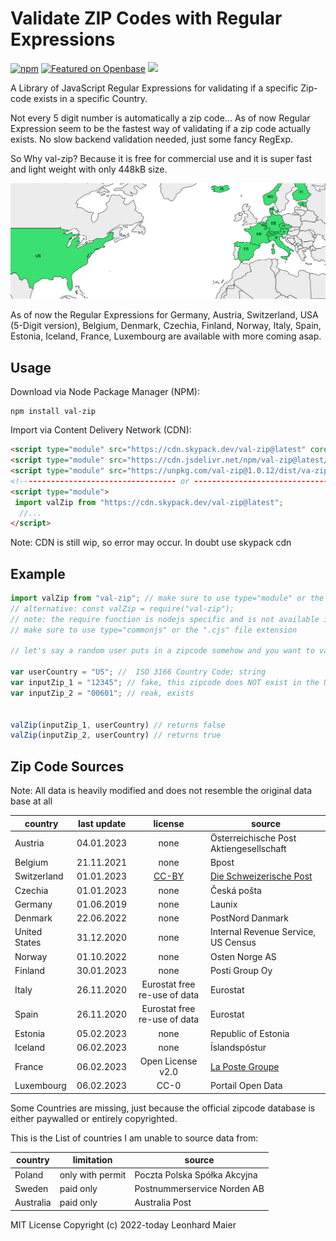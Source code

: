 # Validate ZIP Codes with Regular Expressions

[![npm](https://img.shields.io/npm/v/val-zip)](https://www.npmjs.com/package/val-zip)  [![Featured on Openbase](https://badges.openbase.com/js/featured/val-zip.svg?token=St6VkI/cJCMuM51Xw17TOzXwWgBt7vTL7lWoH32B40I=)](https://openbase.com/js/val-zip?utm_source=embedded&utm_medium=badge&utm_campaign=rate-badge) [![](https://data.jsdelivr.com/v1/package/npm/val-zip/badge?style=rounded)](https://www.jsdelivr.com/package/npm/val-zip)

A Library of JavaScript Regular Expressions for validating if a specific Zip-code exists in a specific Country.

Not every 5 digit number is automatically a zip code... As of now Regular Expression seem to be the fastest way of validating if a zip code actually exists. No slow backend validation needed, just some fancy RegExp.

So Why val-zip? Because it is free for commercial use and it is super fast and light weight with only 448kB size.

![img](./.assets/val-zip.svg)

As of now the Regular Expressions for Germany, Austria, Switzerland, USA (5-Digit version), Belgium, Denmark, Czechia, Finland, Norway, Italy, Spain, Estonia, Iceland, France, Luxembourg are available with more coming asap.

## Usage

Download via Node Package Manager (NPM):

```shell
npm install val-zip
```

Import via Content Delivery Network (CDN):

```html
<script type="module" src="https://cdn.skypack.dev/val-zip@latest" corossorigin="anonymous" referrerpolicy="no-referrer"></script>
<script type="module" src="https://cdn.jsdelivr.net/npm/val-zip@latest/dist/val-zip.umd.js" crossorigin="anonymous" referrerpolicy="no-referrer"></script>
<script type="module" src="https://unpkg.com/val-zip@1.0.12/dist/va-zip.udm.js" crossorigin="anonymous" referrerpolicy="no-referrer"></script>
<!----------------------------------- or -------------------------------------------------->
<script type="module">
 import valZip from "https://cdn.skypack.dev/val-zip@latest";
  //...
</script>
```

Note: CDN is still wip, so error may occur. In doubt use skypack cdn

## Example

```javascript
import valZip from "val-zip"; // make sure to use type="module" or the ".mjs" file extension
// alternative: const valZip = require("val-zip"); 
// note: the require function is nodejs specific and is not available in a ESM or Browser environment.
// make sure to use type="commonjs" or the ".cjs" file extension

// let's say a random user puts in a zipcode somehow and you want to validate if the zip code exists.

var userCountry = "US"; //  ISO 3166 Country Code; string
var inputZip_1 = "12345"; // fake, this zipcode does NOT exist in the United States 
var inputZip_2 = "00601"; // reak, exists


valZip(inputZip_1, userCountry) // returns false
valZip(inputZip_2, userCountry) // returns true
```

## Zip Code Sources

Note: All data is heavily modified and does not resemble the original data base at all

| country       | last update |                           license                           | source                                                                 |
| ------------- | ----------- | :---------------------------------------------------------: | ---------------------------------------------------------------------- |
| Austria       | 04.01.2023  |                            none                            | Österreichische Post Aktiengesellschaft                               |
| Belgium       | 21.11.2021  |                            none                            | Bpost                                                                  |
| Switzerland   | 01.01.2023  | [CC-BY](https://creativecommons.org/licenses/by/4.0/legalcode) | [Die Schweizerische Post](https://swisspost.opendatasoft.com/pages/home/) |
| Czechia       | 01.01.2023  |                            none                            | Česká pošta                                                         |
| Germany       | 01.06.2019  |                            none                            | Launix                                                                 |
| Denmark       | 22.06.2022  |                            none                            | PostNord Danmark                                                       |
| United States | 31.12.2020  |                            none                            | Internal Revenue Service, US Census                                    |
| Norway        | 01.10.2022  |                            none                            | Osten Norge AS                                                       |
| Finland       | 30.01.2023  |                            none                            | Posti Group Oy                                                         |
| Italy         | 26.11.2020  |                Eurostat free re-use of data                | Eurostat                                                               |
| Spain         | 26.11.2020  |                Eurostat free re-use of data                | Eurostat                                                               |
| Estonia       | 05.02.2023  |                            none                            | Republic of Estonia                                                    |
| Iceland       | 06.02.2023  |                            none                            | Íslandspóstur                                                        |
| France        | 06.02.2023  |                      Open License v2.0                      | [La Poste Groupe](https://www.lapostegroupe.com/fr)                       |
| Luxembourg    | 06.02.2023  |                            CC-0                            | Portail Open Data                                                      |

Some Countries are missing, just because the official zipcode database is either paywalled or entirely copyrighted.

This is the List of countries I am unable to source data from:

| country   | limitation       | source                         |
| --------- | ---------------- | ------------------------------ |
| Poland    | only with permit | Poczta Polska Spółka Akcyjna |
| Sweden    | paid only        | Postnummerservice Norden AB    |
| Australia | paid only        | Australia Post                 |

MIT License
Copyright (c) 2022-today Leonhard Maier
